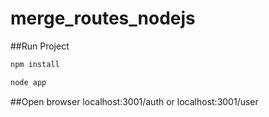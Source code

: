 # merge_routes_nodejs

##Run Project

```bash
npm install
```

```bash
node app
```

##Open browser localhost:3001/auth or localhost:3001/user
